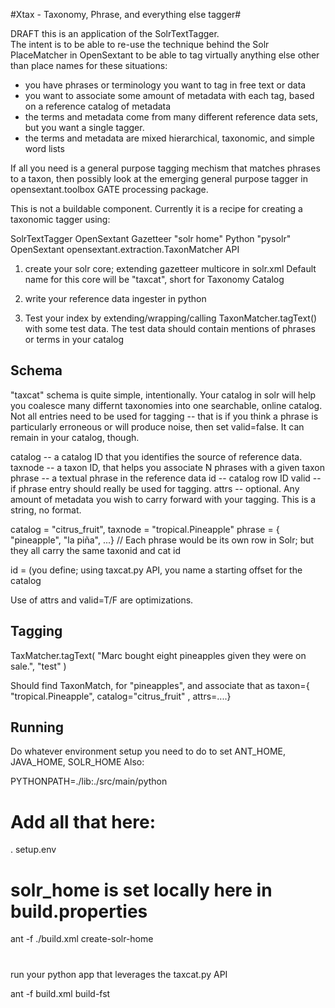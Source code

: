 #Xtax - Taxonomy, Phrase, and everything else tagger#

DRAFT
this is an application of the SolrTextTagger.  
The intent is to be able to re-use the technique behind the Solr PlaceMatcher in OpenSextant
to be able to tag virtually anything else other than place names for these situations:

 * you have phrases or terminology you want to tag in free text or data
 * you want to associate some amount of metadata with each tag, based on a reference catalog of metadata
 * the terms and metadata come from many different reference data sets, but you want a single tagger.
 * the terms and metadata are mixed hierarchical, taxonomic, and simple word lists

If all you need is a general purpose tagging mechism that matches phrases to a taxon, then possibly look at the
emerging general purpose tagger in opensextant.toolbox GATE processing package.


This is not a buildable component.  Currently it is a recipe for creating a taxonomic tagger using:

  SolrTextTagger
  OpenSextant Gazetteer "solr home"
  Python "pysolr"
  OpenSextant opensextant.extraction.TaxonMatcher API

1. create your solr core; extending gazetteer multicore in solr.xml
   Default name for this core will be "taxcat", short for Taxonomy Catalog

2. write your reference data ingester in python

3. Test your index by extending/wrapping/calling TaxonMatcher.tagText() with some 
test data.  The test data should contain mentions of phrases or terms in your catalog


## Schema ##

"taxcat" schema is quite simple, intentionally. 
Your catalog in solr will help you coalesce many differnt taxonomies into one searchable, online catalog.
Not all entries need to be used for tagging -- that is if you think a phrase is particularly erroneous or will
produce noise, then set valid=false.  It can remain in your catalog, though.

   catalog  -- a catalog ID that you identifies the source of reference data.
   taxnode  -- a taxon ID, that helps you associate N phrases with a given taxon
   phrase   -- a textual phrase in the reference data
   id       -- catalog row ID
   valid    -- if phrase entry should really be used for tagging. 
   attrs    -- optional.  Any amount of metadata you wish to carry forward with your tagging. This is a string, no format.



  catalog = "citrus_fruit",
  taxnode = "tropical.Pineapple"
  phrase = { "pineapple", 
             "la piña", 
             ...}   // Each phrase would be its own row in Solr; but they all carry the same taxonid and cat id

  id  = (you define;  using taxcat.py API, you name a starting offset for the catalog

Use of attrs and valid=T/F are optimizations. 


## Tagging ##

   TaxMatcher.tagText( "Marc bought eight pineapples given they were on sale.",  "test" )

   Should find TaxonMatch, for "pineapples", and associate that as taxon={ "tropical.Pineapple", catalog="citrus_fruit" , attrs=....}




## Running ## 


  Do whatever environment setup you need to do to set ANT_HOME, JAVA_HOME, SOLR_HOME
  Also:

  PYTHONPATH=./lib:./src/main/python

  # Add all that here:
  . setup.env

  # solr_home is set locally here in build.properties
  ant -f  ./build.xml  create-solr-home
  #
  
  #
  run your python app that leverages the taxcat.py API
  
  ant -f  build.xml  build-fst

